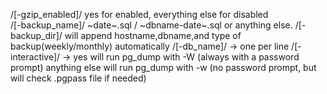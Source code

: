 /[-gzip_enabled]/ yes for enabled, everything else for disabled  
/[-backup_name]/         \~date\~.sql / \~dbname-date\~.sql or anything else.
/[-backup_dir]/ will append hostname,dbname,and type of backup(weekly/monthly) automatically
/[-db_name]/ -> one per line
/[-interactive]/ -> yes will run pg_dump with -W (always with a password prompt) anything else will run pg_dump with -w (no password prompt, but will check .pgpass file if needed)
